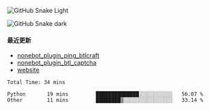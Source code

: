 




![GitHub Snake Light](https://cdn.jsdelivr.net/gh/Broken-Deer/Broken-Deer/assets/github-contribution-grid-snake.svg#gh-light-mode-only)

![GitHub Snake dark](https://cdn.jsdelivr.net/gh/Broken-Deer/Broken-Deer/assets/github-contribution-grid-snake.svg#gh-dark-mode-only)


#### 最近更新

- [nonebot_plugin_ping_btlcraft](https://github.com/Broken-Deer/nonebot_plugin_ping_btlcraft)
- [nonebot_plugin_btl_captcha](https://github.com/Broken-Deer/nonebot_plugin_btl_captcha)
- [website](https://github.com/Broken-Deer/website)

<!--START_SECTION:waka-->

```text
Total Time: 34 mins

Python       19 mins         ██████████████░░░░░░░░░░░   56.07 %
Other        11 mins         ████████▒░░░░░░░░░░░░░░░░   33.14 %
```

<!--END_SECTION:waka-->
